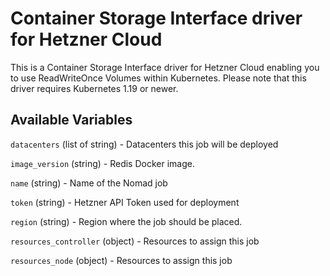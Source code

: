 # Container Storage Interface driver for Hetzner Cloud

This is a Container Storage Interface driver for Hetzner Cloud enabling you to use ReadWriteOnce Volumes within Kubernetes. Please note that this driver requires Kubernetes 1.19 or newer.

## Available Variables

`datacenters` (list of string) - Datacenters this job will be deployed

`image_version` (string) - Redis Docker image.

`name` (string) - Name of the Nomad job

`token` (string) - Hetzner API Token used for deployment

`region` (string) - Region where the job should be placed.

`resources_controller` (object) - Resources to assign this job

`resources_node` (object) - Resources to assign this job